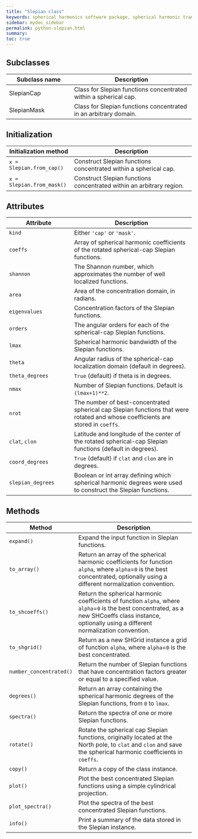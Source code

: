 ```yaml
---
title: "Slepian class"
keywords: spherical harmonics software package, spherical harmonic transform, legendre functions, multitaper spectral analysis, fortran, Python, gravity, magnetic field
sidebar: mydoc_sidebar
permalink: python-slepian.html
summary: 
toc: true
---
```


<style>
table:nth-of-type(n) {
    display:table;
    width:100%;
}
table:nth-of-type(n) th:nth-of-type(2) {
    width:65%;
}
</style>

## Subclasses

| Subclass name | Description |
| ------------- | ----------- |
| SlepianCap | Class for Slepian functions concentrated within a spherical cap.|
| SlepianMask | Class for Slepian functions concentrated in an arbitrary domain.|

## Initialization

| Initialization method | Description |
| --------------------- | ----------- |
| `x = Slepian.from_cap()` | Construct Slepian functions concentrated within a spherical cap. |
| `x = Slepian.from_mask()` | Construct Slepian functions concentrated within an arbitrary region. |

## Attributes

| Attribute | Description |
| --------- | ----------- |
| `kind` | Either `'cap'` or `'mask'`.|
| `coeffs` | Array of spherical harmonic coefficients of the rotated spherical-cap Slepian functions. |
| `shannon` | The Shannon number, which approximates the number of well localized functions. |
| `area` | Area of the concentration domain, in radians. |
| `eigenvalues` | Concentration factors of the Slepian functions. |
| `orders` | The angular orders for each of the spherical-cap Slepian functions. |
| `lmax` | Spherical harmonic bandwidth of the Slepian functions. |
| `theta` | Angular radius of the spherical-cap localization domain (default in degrees).|
| `theta_degrees` | `True` (default) if theta is in degrees. |
| `nmax` | Number of Slepian functions. Default is `(lmax+1)**2`. |
| `nrot` | The number of best-concentrated spherical cap Slepian functions that were rotated and whose coefficients are stored in `coeffs`. |
| `clat`, `clon` | Latitude and longitude of the center of the rotated spherical-cap Slepian functions (default in degrees). |
| `coord_degrees` | `True` (default) if `clat` and `clon` are in degrees.|
| `slepian_degrees` | Boolean or int array defining which spherical harmonic degrees were used to construct the Slepian functions. |

## Methods

| Method | Description |
| ------ | ----------- |
| `expand()` | Expand the input function in Slepian functions.|
| `to_array()` | Return an array of the spherical harmonic coefficients for function `alpha`, where `alpha`=`0` is the best concentrated, optionally using a different normalization convention. |
| `to_shcoeffs()` | Return the spherical harmonic coefficients of function `alpha`, where `alpha`=`0` is the best concentrated, as a new SHCoeffs class instance, optionally using a different normalization convention.|
| `to_shgrid()` | Return as a new SHGrid instance a grid of function `alpha`, where `alpha`=`0` is the best concentrated. |
| `number_concentrated()` | Return the number of Slepian functions that have concentration factors greater or equal to a specified value. |
| `degrees()` | Return an array containing the spherical harmonic degrees of the Slepian functions, from `0` to `lmax`. |
| `spectra()` | Return the spectra of one or more Slepian functions.|
| `rotate()` | Rotate the spherical cap Slepian functions, originally located at the North pole, to `clat` and `clon` and save the spherical harmonic coefficients in `coeffs`.|
| `copy()` | Return a copy of the class instance. |
| `plot()` | Plot the best concentrated Slepian functions using a simple cylindrical projection. |
| `plot_spectra()` | Plot the spectra of the best concentrated Slepian functions. |
| `info()` | Print a summary of the data stored in the Slepian instance. |